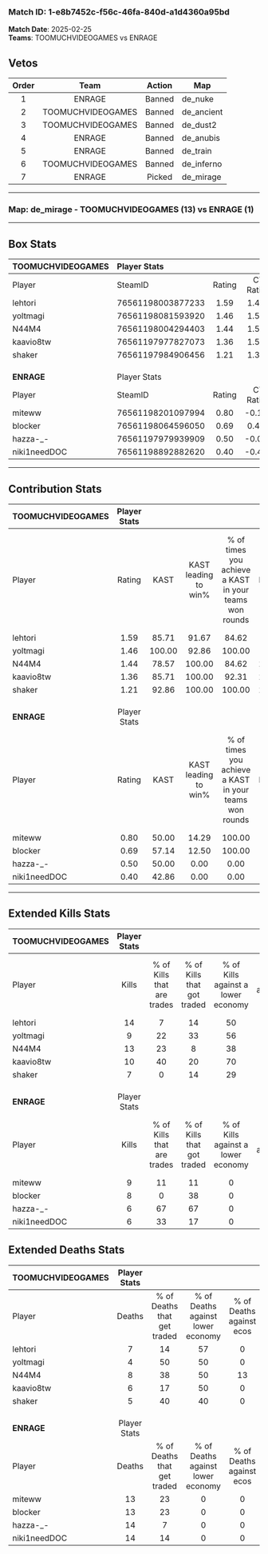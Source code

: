 ### Match ID: 1-e8b7452c-f56c-46fa-840d-a1d4360a95bd  
**Match Date**: 2025-02-25  
**Teams**: TOOMUCHVIDEOGAMES vs ENRAGE  

## Vetos  

| Order | Team | Action | Map |
| :---: | :--: | :----: | --- |
| 1 | ENRAGE | Banned | de_nuke |
| 2 | TOOMUCHVIDEOGAMES | Banned | de_ancient |
| 3 | TOOMUCHVIDEOGAMES | Banned | de_dust2 |
| 4 | ENRAGE | Banned | de_anubis |
| 5 | ENRAGE | Banned | de_train |
| 6 | TOOMUCHVIDEOGAMES | Banned | de_inferno |
| 7 | ENRAGE | Picked | de_mirage |

---  

### **Map**: de_mirage - TOOMUCHVIDEOGAMES (13) vs ENRAGE (1)  
---  

## Box Stats  

| **TOOMUCHVIDEOGAMES** | Player Stats      |        |           |          |        |      |       |         |        |      |     |
| :- | :- | :-: | :-: | :-: | :-: | :-: | :-: | :-: | :-: | :-: | :-: |
| Player                | SteamID           | Rating | CT Rating | T Rating |  KAST  | ADR  | Kills | Assists | Deaths | K/D  | HS% |
| lehtori               | 76561198003877233 |  1.59  |   1.408   |  2.970   | 85.71  | 90.6 |  14   |    2    |   7    | 2.00 | 28  |
| yoltmagi              | 76561198081593920 |  1.46  |   1.534   |  1.531   | 100.00 | 72.5 |   9   |    4    |   4    | 2.25 | 44  |
| N44M4                 | 76561198004294403 |  1.44  |   1.510   |  1.839   | 78.57  | 90.1 |  13   |    3    |   8    | 1.63 | 53  |
| kaavio8tw             | 76561197977827073 |  1.36  |   1.576   |  1.289   | 85.71  | 79.1 |  10   |    5    |   6    | 1.67 | 50  |
| shaker                | 76561197984906456 |  1.21  |   1.342   |  0.963   | 92.86  | 60.9 |   7   |    5    |   5    | 1.40 | 28  |
|                       |                   |        |           |          |        |      |       |         |        |      |     |
|                       |                   |        |           |          |        |      |       |         |        |      |     |
|                       |                   |        |           |          |        |      |       |         |        |      |     |
| **ENRAGE**            | Player Stats      |        |           |          |        |      |       |         |        |      |     |
| Player                | SteamID           | Rating | CT Rating | T Rating |  KAST  | ADR  | Kills | Assists | Deaths | K/D  | HS% |
| miteww                | 76561198201097994 |  0.80  |  -0.156   |  1.092   | 50.00  | 88.6 |   9   |    4    |   13   | 0.69 | 55  |
| blocker               | 76561198064596050 |  0.69  |   0.486   |  0.870   | 57.14  | 64.9 |   8   |    0    |   13   | 0.62 | 75  |
| hazza-_-              | 76561197979939909 |  0.50  |  -0.034   |  0.700   | 50.00  | 72.5 |   6   |    1    |   14   | 0.43 | 66  |
| niki1needDOC          | 76561198892882620 |  0.40  |  -0.471   |  0.639   | 42.86  | 53.5 |   6   |    3    |   14   | 0.43 |  0  |
---  

## Contribution Stats  

| **TOOMUCHVIDEOGAMES** | Player Stats |        |                      |                                                        |                           |                                                             |                          |                                                            |
| :- | :-: | :-: | :-: | :-: | :-: | :-: | :-: | :-: |
| Player                |    Rating    |  KAST  | KAST leading to win% | % of times you achieve a KAST in your teams won rounds | CT - KAST leading to win% | CT - % of times you achieve a KAST in your teams won rounds | T - KAST leading to win% | T - % of times you achieve a KAST in your teams won rounds |
| lehtori               |     1.59     | 85.71  |        91.67         |                         84.62                          |           90.00           |                            81.82                            |          100.00          |                           100.00                           |
| yoltmagi              |     1.46     | 100.00 |        92.86         |                         100.00                         |           91.67           |                           100.00                            |          100.00          |                           100.00                           |
| N44M4                 |     1.44     | 78.57  |        100.00        |                         84.62                          |          100.00           |                            81.82                            |          100.00          |                           100.00                           |
| kaavio8tw             |     1.36     | 85.71  |        100.00        |                         92.31                          |          100.00           |                            90.91                            |          100.00          |                           100.00                           |
| shaker                |     1.21     | 92.86  |        100.00        |                         100.00                         |          100.00           |                           100.00                            |          100.00          |                           100.00                           |
|                       |              |        |                      |                                                        |                           |                                                             |                          |                                                            |
|                       |              |        |                      |                                                        |                           |                                                             |                          |                                                            |
|                       |              |        |                      |                                                        |                           |                                                             |                          |                                                            |
| **ENRAGE**            | Player Stats |        |                      |                                                        |                           |                                                             |                          |                                                            |
| Player                |    Rating    |  KAST  | KAST leading to win% | % of times you achieve a KAST in your teams won rounds | CT - KAST leading to win% | CT - % of times you achieve a KAST in your teams won rounds | T - KAST leading to win% | T - % of times you achieve a KAST in your teams won rounds |
| miteww                |     0.80     | 50.00  |        14.29         |                         100.00                         |           0.00            |                            0.00                             |          14.29           |                           100.00                           |
| blocker               |     0.69     | 57.14  |        12.50         |                         100.00                         |           0.00            |                            0.00                             |          14.29           |                           100.00                           |
| hazza-_-              |     0.50     | 50.00  |         0.00         |                          0.00                          |           0.00            |                            0.00                             |           0.00           |                            0.00                            |
| niki1needDOC          |     0.40     | 42.86  |         0.00         |                          0.00                          |           0.00            |                            0.00                             |           0.00           |                            0.00                            |
---  

## Extended Kills Stats  

| **TOOMUCHVIDEOGAMES** | Player Stats |                            |                            |                                    |                         |                              |                                 |                                       |                    |           |
| :- | :-: | :-: | :-: | :-: | :-: | :-: | :-: | :-: | :-: | :-: |
| Player                |    Kills     | % of Kills that are trades | % of Kills that got traded | % of Kills against a lower economy | % of Kills against ecos | % of Kills that are flawless | % of Kills that are close duels | % of Kills that are assisted by flash | Pistol Round Kills | AWP Kills |
| lehtori               |      14      |             7              |             14             |                 50                 |           14            |              64              |                0                |                   7                   |         5          |     2     |
| yoltmagi              |      9       |             22             |             33             |                 56                 |            0            |              44              |                0                |                   0                   |         1          |     1     |
| N44M4                 |      13      |             23             |             8              |                 38                 |            0            |              54              |               15                |                   0                   |         0          |     3     |
| kaavio8tw             |      10      |             40             |             20             |                 70                 |           20            |             100              |                0                |                  20                   |         0          |     2     |
| shaker                |      7       |             0              |             14             |                 29                 |            0            |              71              |                0                |                   0                   |         0          |     0     |
|                       |              |                            |                            |                                    |                         |                              |                                 |                                       |                    |           |
|                       |              |                            |                            |                                    |                         |                              |                                 |                                       |                    |           |
|                       |              |                            |                            |                                    |                         |                              |                                 |                                       |                    |           |
| **ENRAGE**            | Player Stats |                            |                            |                                    |                         |                              |                                 |                                       |                    |           |
| Player                |    Kills     | % of Kills that are trades | % of Kills that got traded | % of Kills against a lower economy | % of Kills against ecos | % of Kills that are flawless | % of Kills that are close duels | % of Kills that are assisted by flash | Pistol Round Kills | AWP Kills |
| miteww                |      9       |             11             |             11             |                 0                  |            0            |              44              |                0                |                   0                   |         0          |     0     |
| blocker               |      8       |             0              |             38             |                 0                  |            0            |              38              |                0                |                   0                   |         0          |     1     |
| hazza-_-              |      6       |             67             |             67             |                 0                  |            0            |              67              |                0                |                  17                   |         0          |     1     |
| niki1needDOC          |      6       |             33             |             17             |                 0                  |            0            |              50              |                0                |                   0                   |         0          |     0     |
## Extended Deaths Stats  

| **TOOMUCHVIDEOGAMES** | Player Stats |                             |                                   |                          |                               |                            |                           |               |
| :- | :-: | :-: | :-: | :-: | :-: | :-: | :-: | :-: |
| Player                |    Deaths    | % of Deaths that get traded | % of Deaths against lower economy | % of Deaths against ecos | % of Deaths that are flawless | % of Deaths that are close | % of Deaths while blinded | Deaths to AWP |
| lehtori               |      7       |             14              |                57                 |            0             |              86               |             0              |             0             |       0       |
| yoltmagi              |      4       |             50              |                50                 |            0             |              75               |             0              |             0             |       0       |
| N44M4                 |      8       |             38              |                50                 |            13            |              38               |             0              |             0             |       0       |
| kaavio8tw             |      6       |             17              |                50                 |            0             |              17               |             0              |             0             |       0       |
| shaker                |      5       |             40              |                40                 |            0             |              40               |             0              |            20             |       0       |
|                       |              |                             |                                   |                          |                               |                            |                           |               |
|                       |              |                             |                                   |                          |                               |                            |                           |               |
|                       |              |                             |                                   |                          |                               |                            |                           |               |
| **ENRAGE**            | Player Stats |                             |                                   |                          |                               |                            |                           |               |
| Player                |    Deaths    | % of Deaths that get traded | % of Deaths against lower economy | % of Deaths against ecos | % of Deaths that are flawless | % of Deaths that are close | % of Deaths while blinded | Deaths to AWP |
| miteww                |      13      |             23              |                 0                 |            0             |              62               |             0              |             0             |       3       |
| blocker               |      13      |             23              |                 0                 |            0             |              62               |             8              |             8             |       1       |
| hazza-_-              |      14      |              7              |                 0                 |            0             |              64               |             0              |             7             |       1       |
| niki1needDOC          |      14      |             14              |                 0                 |            0             |              64               |             7              |             7             |       1       |
